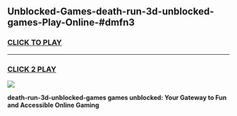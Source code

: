 
## Unblocked-Games-death-run-3d-unblocked-games-Play-Online-#dmfn3
<h3>
<a href="https://premium.freeplayer.one?title=death-run-3d-unblocked-games&ref=24F">CLICK TO PLAY</a></h3>
<hr>

<h3>
<a href="https://premium.freeplayer.one?title=death-run-3d-unblocked-games&ref=24F">CLICK 2 PLAY</a>
  
</h3>

<a href="https://premium.freeplayer.one?title=death-run-3d-unblocked-games&ref=24F/"><img src="https://clearcache.store/games.png"></a>


**death-run-3d-unblocked-games games unblocked: Your Gateway to Fun and Accessible Online Gaming**

